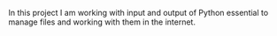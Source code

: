 In this project I am working with input and output of Python essential to manage files and working with them in the internet.
